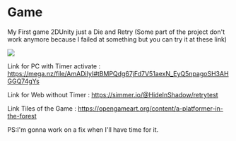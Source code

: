 # Game

My First game 2DUnity just a Die and Retry
(Some part of the project don't work anymore because I failed at something but you can try it at these link)


<img src="https://opengameart.org/sites/default/files/styles/medium/public/mockup_3.png">



Link for PC with Timer activate : https://mega.nz/file/AmADiIyI#tBMPQdg67jFd7V51aexN_EyQ5npagoSH3AHGGQ74gYs

Link for Web without Timer : https://simmer.io/@HideInShadow/retrytest























Link Tiles of the Game : https://opengameart.org/content/a-platformer-in-the-forest

PS:I'm gonna work on a fix when I'll have time for it.
